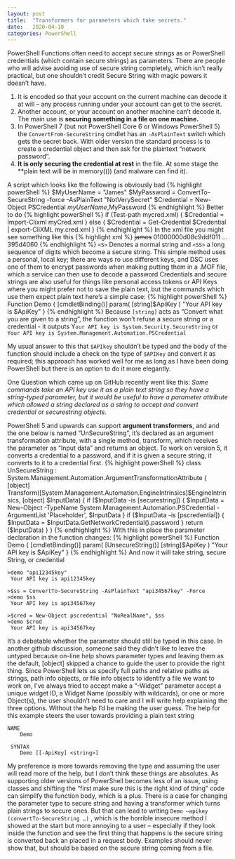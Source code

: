 ```yaml
---
layout: post
title:  "Transformers for parameters which take secrets."
date:   2020-04-10
categories: PowerShell
---
```


PowerShell Functions often need to accept secure strings as or PowerShell credentials (which contain secure strings) as parameters. There are people who will advise avoiding use of secure string completely, which isn’t really practical, but one shouldn’t credit Secure String with magic powers it doesn’t have.
1.  It is encoded so that your account on the current machine can decode it at will – any process running under your account can get to the secret.
2.  Another account, or your account on another machine can’t decode it. The main use is **securing something in a file on one machine.**
3.  In PowerShell 7 (but not PowerShell Core 6 or Windows PowerShell 5) the `ConvertFrom-SecureString` cmdlet has an `-AsPlainText` switch which gets the secret back. With older version the standard process is to create a credential object and then ask for the plaintext “network password”.
4.  **It is only securing the credential at rest** in the file. At some stage the **plain text will be in memory(()) (and malware can find it).

A script which looks like the following is obviously bad
{% highlight powerShell %}
$MyUserName = "James"
$MyPassword = ConvertTo-SecureString -force -AsPlainText "NotVerySecret"
$Credential = New-Object PSCredential $myUserName,$MyPassword
{% endhighlight %}
Better to do
{% highlight powerShell %}
if (Test-path mycred.xml)  {
       $Credential = Import-Clixml myCred.xml
}
else {
       $Credential = Get-Credential
       $Credential | export-CliXML my.cred.xml
}
{% endhighlight %}
In the xml file you might see something like this
{% highlight xml %}
<Props>
<S N="UserName">james</S>
<SS N="Password">01000000d08c9ddf011 … 395d4060</SS>
</Props>
{% endhighlight %}
`<S>` Denotes a normal string and `<SS>` a long sequence of digits which become a secure string. This simple method uses a personal, local key; there are ways ro use different keys, and DSC uses one of them to encrypt passwords when making putting them in a .MOF file, which a service can then use to decode a password
Credentials and secure strings are also useful for things like personal access tokens or API Keys where you might prefer not to save the plain text, but the commands which use them expect plain text here’s a simple case:
{% highlight powerShell %}
Function Demo {
    [cmdletBinding()]
    param(
        [string]$ApiKey
    )
    "Your API key is $ApiKey"
}
{% endhighlight %}
Because `[string]` acts as “Convert what you are given to a string”, the function won’t refuse a secure string or a credential - it outputs
Y`our API key is System.Security.SecureString` or `Your API key is System.Management.Automation.PSCredential`

My usual answer to this that `$APIkey` shouldn’t be typed and the body of the function should include a check on the type of `$APIKey` and convert it as required; this approach has worked well for me as long as I have been doing PowerShell but there is an option to do it more elegantly.

One Question which came up on GitHub recently went like this:
_Some commands take an API key use it as a plain text string so they have a string-typed parameter, but it would be useful to have a parameter attribute which allowed a string declared as a string to accept and convert credential or securestring objects._

PowerShell 5 and upwards can support **argument transformers**, and and the one below is named “UnSecureString”, it’s declared as an argument transformation attribute, with a single method, transform, which receives the parameter as “Input data” and returns an object. To work on version 5, it converts a credential to a password, and if it is given a secure string, it converts to it to a credential first.
{% highlight powerShell %}
class UnSecureString : System.Management.Automation.ArgumentTransformationAttribute  {
    [object] Transform([System.Management.Automation.EngineIntrinsics]$EngineIntrinsics, [object] $InputData) {
        if ($InputData -is [securestring]) {
            $InputData =  New-Object -TypeName System.Management.Automation.PSCredential -ArgumentList 'Placeholder', $InputData
        }
        if ($InputData -is  [pscredential]) {
            $InputData =  $InputData.GetNetworkCredential().password
        }
        return ($InputData)
    }
}
{% endhighlight %}
With this in place the parameter declaration in the function changes:
{% highlight powerShell %}
Function Demo {
    [cmdletBinding()]
    param(
        [UnsecureString()]
        [string]$ApiKey
    )
    "Your API key is $ApiKey"
}
{% endhighlight %}
And now it will take string, secure String, or credential
```
>demo "api12345key"
 Your API key is api12345key

>$ss = ConvertTo-SecureString -AsPlainText "api34567key" -Force
>demo $ss
 Your API key is api34567key

>$cred = New-Object pscredential "NoRealName", $ss
>demo $cred
 Your API key is api34567key
```
It’s a debatable whether the parameter should still be typed in this case. In another github discussion, someone said they didn’t like to leave the untyped because on-line help shows parameter types and leaving them as the default, [object] skipped a chance to guide the user to provide the right thing. Since PowerShell lets us specify full paths and relative paths as strings, path info objects, or file info objects to identify a file we want to work on, I’ve always tried to accept make a “-Widget” parameter accept a unique widget ID, a Widget Name (possibly with wildcards), or one or more Object(s), the user shouldn’t need to care and I will write help explaining the three options. Without the help I’d be making the user guess.  The help for this example steers the user towards providing a plain text string
```
NAME
    Demo

 SYNTAX
    Demo [[-ApiKey] <string>]
```
My preference is more towards removing the type and assuming the user will read more of the help, but I don’t think these things are absolutes. As supporting older versions of PowerShell becomes less of an issue, using classes and shifting the “first make sure this is the right kind of thing” code can simplify the function body, which is a plus.
There is a case for changing the parameter type to secure string and having a transformer which turns plain strings to secure ones. But that can lead to writing
`Demo –apikey (convertTo-SecureString …)` , which is the horrible insecure method I showed at the start but more annoying to a user – especially if they look inside the function and see the first thing that happens is the secure string is converted back an placed in a request body. Examples should never show that, but should be based on the secure string coming from a file.
